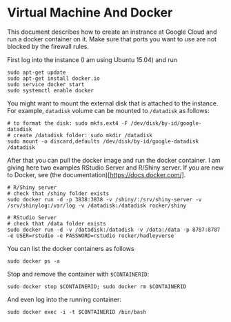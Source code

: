 # Virtual Machine And Docker 

This document describes how to create an instrance at Google Cloud and run a docker container on it. Make sure that ports you want to use are not blocked by the firewall rules. 

First log into the instance (I am using Ubuntu 15.04) and run

```
sudo apt-get update
sudo apt-get install docker.io
sudo service docker start
sudo systemctl enable docker
```

You might want to mount the external disk that is attached to the instance. For example, `datadisk` volume can be mounted to ```/datadisk``` as follows:

```
# to format the disk: sudo mkfs.ext4 -F /dev/disk/by-id/google-datadisk
# create /datadisk folder: sudo mkdir /datadisk
sudo mount -o discard,defaults /dev/disk/by-id/google-datadisk /datadisk
```

After that you can pull the docker image and run the docker container. I am giving here two examples RStudio Server and R/Shiny server. If you are new to Docker, see (the documentation)[https://docs.docker.com/].

```
# R/Shiny server
# check that /shiny folder exists
sudo docker run -d -p 3838:3838 -v /shiny/:/srv/shiny-server -v /srv/shinylog:/var/log -v /datadisk:/datadisk rocker/shiny

# RStudio Server
# check that /data folder exists
sudo docker run -d -v /datadisk:/datadisk -v /data:/data -p 8787:8787 -e USER=rstudio -e PASSWORD=rstudio rocker/hadleyverse
```

You can list the docker containers as follows

```
sudo docker ps -a
```

Stop and remove the container with `$CONTAINERID`:

```
sudo docker stop $CONTAINERID; sudo docker rm $CONTAINERID 
```

And even log into the running container:

```
sudo docker exec -i -t $CONTAINERID /bin/bash
```